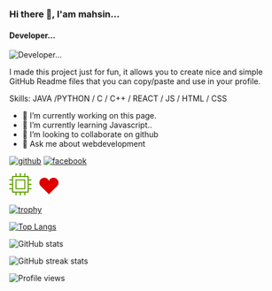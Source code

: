 ### Hi there 👋, I'am mahsin...
#### Developer...
![Developer...](https://as1.ftcdn.net/v2/jpg/02/22/96/70/1000_F_222967089_uftweUTsmcqiDYMzFXvSdOI0AfwxNqa7.jpg)

I made this project just for fun, it allows you to create nice and simple GitHub Readme files that you can copy/paste and use in your profile.

Skills: JAVA /PYTHON / C / C++ / REACT / JS / HTML / CSS

- 🔭 I’m currently working on this page. 
- 🌱 I’m currently learning Javascript.. 
- 👯 I’m looking to collaborate on github 
- 💬 Ask me about webdevelopment 


[<img src='https://cdn.jsdelivr.net/npm/simple-icons@3.0.1/icons/github.svg' alt='github' height='40'>](https://github.com/Mahsin10)  [<img src='https://cdn.jsdelivr.net/npm/simple-icons@3.0.1/icons/facebook.svg' alt='facebook' height='40'>](https://www.facebook.com/https://www.facebook.com/profile.php?id=100055971496389)  

<a href='https://docs.github.com/en/developers'><img src='https://raw.githubusercontent.com/acervenky/animated-github-badges/master/assets/devbadge.gif' width='40' height='40'></a> <a href='https://docs.github.com/en/github/supporting-the-open-source-community-with-github-sponsors'><img src='https://raw.githubusercontent.com/acervenky/animated-github-badges/master/assets/sponsorbadge.gif' width='35' height='35'></a> 

[![trophy](https://github-profile-trophy.vercel.app/?username=Mahsin10)](https://github.com/ryo-ma/github-profile-trophy)

[![Top Langs](https://github-readme-stats.vercel.app/api/top-langs/?username=Mahsin10)](https://github.com/anuraghazra/github-readme-stats)

![GitHub stats](https://github-readme-stats.vercel.app/api?username=Mahsin10&show_icons=true&count_private=true)  

![GitHub streak stats](https://github-readme-streak-stats.herokuapp.com/?user=Mahsin10)  

![Profile views](https://gpvc.arturio.dev/Mahsin10)  
